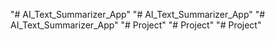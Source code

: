 "# AI_Text_Summarizer_App" 
"# AI_Text_Summarizer_App" 
"# AI_Text_Summarizer_App" 
"# Project" 
"# Project" 
"# Project" 
